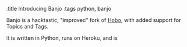 :title Introducing Banjo
:tags python, banjo

Banjo is a hacktastic, "improved" fork of
[Hobo](https://github.com/andrewnelder/hobo), with added support for Topics and Tags.

It is written in Python, runs on Heroku, and is 